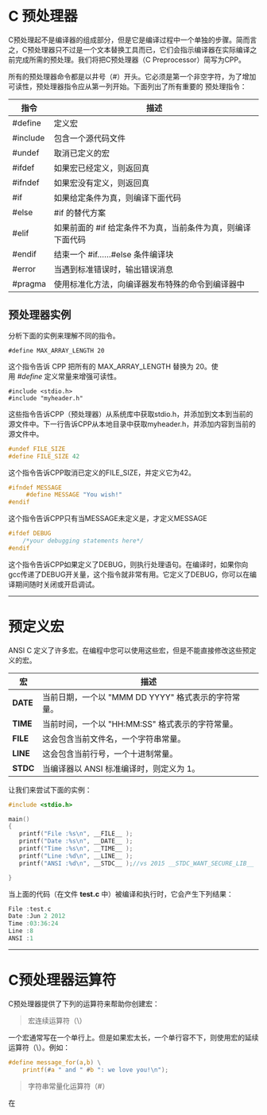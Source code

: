 # C 预处理器

C预处理起不是编译器的组成部分，但是它是编译过程中一个单独的步骤。简而言之，C预处理器只不过是一个文本替换工具而已，它们会指示编译器在实际编译之前完成所需的预处理。我们将把C预处理器（C Preprocessor）简写为CPP。

所有的预处理器命令都是以井号（#）开头。它必须是第一个非空字符，为了增加可读性，预处理器指令应从第一列开始。下面列出了所有重要的 预处理指令：

| 指令       | 描述                               |
| -------- | -------------------------------- |
| #define  | 定义宏                              |
| #include | 包含一个源代码文件                        |
| #undef   | 取消已定义的宏                          |
| #ifdef   | 如果宏已经定义，则返回真                     |
| #ifndef  | 如果宏没有定义，则返回真                     |
| #if      | 如果给定条件为真，则编译下面代码                 |
| #else    | #if 的替代方案                        |
| #elif    | 如果前面的 #if 给定条件不为真，当前条件为真，则编译下面代码 |
| #endif   | 结束一个 #if……#else 条件编译块            |
| #error   | 当遇到标准错误时，输出错误消息                  |
| #pragma  | 使用标准化方法，向编译器发布特殊的命令到编译器中         |

## 预处理器实例

分析下面的实例来理解不同的指令。

```
#define MAX_ARRAY_LENGTH 20
```

这个指令告诉 CPP 把所有的 MAX_ARRAY_LENGTH 替换为 20。使用 *#define* 定义常量来增强可读性。

```
#include <stdio.h>
#include "myheader.h"	
```

这些指令告诉CPP（预处理器）从系统库中获取stdio.h，并添加到文本到当前的源文件中。下一行告诉CPP从本地目录中获取myheader.h，并添加内容到当前的源文件中。

```c
#undef FILE_SIZE
#define FILE_SIZE 42
```

这个指令告诉CPP取消已定义的FILE_SIZE，并定义它为42。

```c
#ifndef MESSAGE
     #define MESSAGE "You wish!"
#endif
```

这个指令告诉CPP只有当MESSAGE未定义是，才定义MESSAGE

```c
#ifdef DEBUG
	/*your debugging statements here*/
#endif
```

这个指令告诉CPP如果定义了DEBUG，则执行处理语句。在编译时，如果你向gcc传递了DEBUG开关量，这个指令就非常有用。它定义了DEBUG，你可以在编译期间随时关闭或开启调试。

---

# 预定义宏

ANSI C 定义了许多宏。在编程中您可以使用这些宏，但是不能直接修改这些预定义的宏。

| 宏        | 描述                                |
| -------- | --------------------------------- |
| __DATE__ | 当前日期，一个以 "MMM DD YYYY" 格式表示的字符常量。 |
| __TIME__ | 当前时间，一个以 "HH:MM:SS" 格式表示的字符常量。    |
| __FILE__ | 这会包含当前文件名，一个字符串常量。                |
| __LINE__ | 这会包含当前行号，一个十进制常量。                 |
| __STDC__ | 当编译器以 ANSI 标准编译时，则定义为 1。          |

让我们来尝试下面的实例：

```c
#include <stdio.h>

main()
{
   printf("File :%s\n", __FILE__ );
   printf("Date :%s\n", __DATE__ );
   printf("Time :%s\n", __TIME__ );
   printf("Line :%d\n", __LINE__ );
   printf("ANSI :%d\n", __STDC__ );//vs 2015 __STDC_WANT_SECURE_LIB__ 

}
```

当上面的代码（在文件 **test.c** 中）被编译和执行时，它会产生下列结果：

```c
File :test.c
Date :Jun 2 2012
Time :03:36:24
Line :8
ANSI :1
```

---

# C预处理器运算符

C预处理器提供了下列的运算符来帮助你创建宏：

> 宏连续运算符（\）

一个宏通常写在一个单行上。但是如果宏太长，一个单行容不下，则使用宏的延续运算符（\）。例如：

```c
#define message_for(a,b) \
    printf(#a " and " #b ": we love you!\n");
```

> 字符串常量化运算符（#）

在